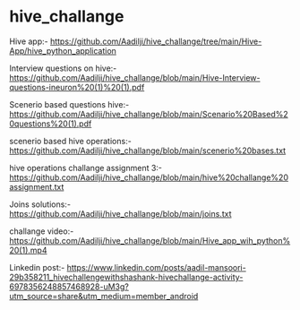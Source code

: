 # hive_challange

Hive app:- https://github.com/Aadilji/hive_challange/tree/main/Hive-App/hive_python_application

Interview questions on hive:- https://github.com/Aadilji/hive_challange/blob/main/Hive-Interview-questions-ineuron%20(1)%20(1).pdf

Scenerio based questions hive:- https://github.com/Aadilji/hive_challange/blob/main/Scenario%20Based%20questions%20(1).pdf

scenerio based hive operations:- https://github.com/Aadilji/hive_challange/blob/main/scenerio%20bases.txt

hive operations challange assignment 3:- https://github.com/Aadilji/hive_challange/blob/main/hive%20challange%20assignment.txt 

Joins solutions:- https://github.com/Aadilji/hive_challange/blob/main/joins.txt

challange video:- https://github.com/Aadilji/hive_challange/blob/main/Hive_app_wih_python%20(1).mp4

Linkedin post:- https://www.linkedin.com/posts/aadil-mansoori-29b358211_hivechallengewithshashank-hivechallange-activity-6978356248857468928-uM3g?utm_source=share&utm_medium=member_android
